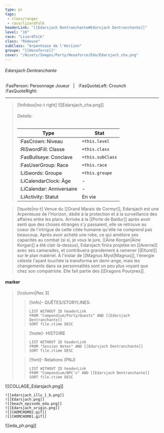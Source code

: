 ```yaml
---
type: pc
tags:
 - class/ranger
 - race/lizardfolk
headerLink: "[[Edarsjach Dentranchante#Edarsjach Dentranchante]]"
level: "16"
race: "Lizardfolk"
class: "Rôdeuse"
subClass: "Arpenteuse de l'Horizon"
groupe: "[[Hexaforce]]"
cover: "/Assets/Images/Party/Hexaforce/Eda/Edarsjach_cha.png"
---
```


###### Edarsjach Dentranchante
:FasPerson: Personnage Joueur &nbsp; | &nbsp; :FasQuoteLeft: Crounch :FasQuoteRight:
___
> [!infobox|no-t right]
> ![[Edarsjach_cha.png]]
> ###### Details:
> | Type | Stat |
> | ---- | ---- |
> | :FasCrown: Niveau   | `=this.level` |
> | :RiSwordFill: Classe |  `=this.class`|
> | :FasBullseye: Conclave |  `=this.subClass`|
> |  :FasUserGroup: Race |  `=this.race`|
> |  :LiSwords: Groupe |  `=this.groupe`|
> |  :LiCalendarClock: Âge | - |
> |  :LiCalendar: Anniversaire | - |
> | :LiActivity: Statut | En vie |

> [!quote|no-t]
> Venue du [[Grand Marais de Cormyr]], Edarsjach est une Arpenteuse de l'Horizon, dédié à la protection et à la surveillance des affaires entre les plans. Arrivée à la [[Porte de Baldur]] après avoir senti que des choses étranges s'y passaient, elle se retrouve au coeur de l'intrigue de cette citée humaine qu'elle ne comprend pas beaucoup. Après avoir acheté une robe, ce qui améliore ses capacités au combat (si si, je vous le jure, [[Àine Korgan|Àine Korgan]] a été clair là-dessus), Edarsjach finira projetée en [[Averne]] avec ses camarades, et contribuera grandement à ramener [[Elturel]] sur le plan matériel. À l'instar de [[Magnus Myst|Magnus]], l'énergie céleste l'ayant touchée la transforma en demi-ange, mais les changements dans sa personnalités sont un peu plus voyant que chez son compatriote.
> Elle fait partie des [[Dragons Pourpres]].
 
#### marker
> [!column|flex 3]
>> [!info]- QUÊTES/STORYLINES:
>>```dataview
>>LIST WITHOUT ID headerLink
>>FROM "Compendium/Party/Quests" AND [[Edarsjach Dentranchante]]
>>SORT file.ctime DESC
>
>>[!note]- HISTOIRE
>>```dataview
>>LIST WITHOUT ID headerLink
>>FROM "Session Notes" AND [[Edarsjach Dentranchante]]
>>SORT file.ctime DESC
>
>>[!hint]- Relations (PNJ)
>>```dataview
>>LIST WITHOUT ID headerLink
>>FROM "Compendium/NPC's" AND [[Edarsjach Dentranchante]]
>>SORT file.ctime DESC

![[COLLAGE_Edarsjach.png]]
```image-layout-masonry-3
![[edarsjach_illu_1_b.png]]
![[Edarsjach.png]]
![[beach_episode_eda.png]]
![[Edarsjach_origin.png]]
![[CHOMCHOM02.gif]]
![[CHOMCHOM01.gif]]
```
![[eda_ph.png]]